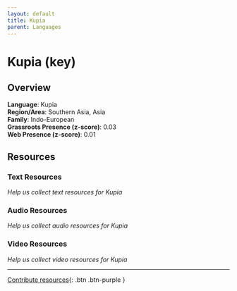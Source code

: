 ```yaml
---
layout: default
title: Kupia
parent: Languages
---
```


# Kupia (key)

## Overview

**Language**: Kupia  
**Region/Area**: Southern Asia, Asia  
**Family**: Indo-European  
**Grassroots Presence (z-score)**: 0.03  
**Web Presence (z-score)**: 0.01  

## Resources

### Text Resources
*Help us collect text resources for Kupia*

### Audio Resources
*Help us collect audio resources for Kupia*

### Video Resources
*Help us collect video resources for Kupia*

---

[Contribute resources](https://forms.office.com/e/1SfLJx3u1r){: .btn .btn-purple }
